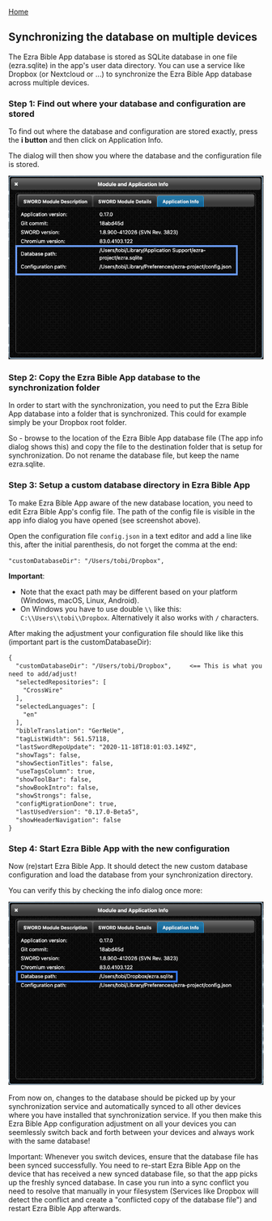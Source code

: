 <p id="navigation">
  <a href="https://ezrabibleapp.net">Home</a>
</p>

## Synchronizing the database on multiple devices

The Ezra Bible App database is stored as SQLite database in one file (ezra.sqlite) in the app's user data directory. You can use a service like Dropbox (or Nextcloud or ...) to synchronize the Ezra Bible App database across multiple devices.

### Step 1: Find out where your database and configuration are stored

To find out where the database and configuration are stored exactly, press the **i button** and then click on Application Info.

The dialog will then show you where the database and the configuration file is stored.

![Application Info](/assets/screenshots/ezra_db_and_config_path.png "Application info dialog showing db and configuration path")

### Step 2: Copy the Ezra Bible App database to the synchronization folder

In order to start with the synchronization, you need to put the Ezra Bible App database into a folder that is synchronized. This could for example simply be your Dropbox root folder.

So - browse to the location of the Ezra Bible App database file (The app info dialog shows this) and copy the file to the destination folder that is setup for synchronization. Do not rename the database file, but keep the name ezra.sqlite.

### Step 3: Setup a custom database directory in Ezra Bible App

To make Ezra Bible App aware of the new database location, you need to edit Ezra Bible App's config file. The path of the config file is visible in the app info dialog you have opened (see screenshot above).

Open the configuration file `config.json` in a text editor and add a line like this, after the initial parenthesis, do not forget the comma at the end:

`"customDatabaseDir": "/Users/tobi/Dropbox",`

**Important**:

* Note that the exact path may be different based on your platform (Windows, macOS, Linux, Android).
* On Windows you have to use double `\\` like this: `C:\\Users\\tobi\\Dropbox`. Alternatively it also works with `/` characters.

After making the adjustment your configuration file should like like this (important part is the customDatabaseDir):

    {
      "customDatabaseDir": "/Users/tobi/Dropbox",     <== This is what you need to add/adjust!
      "selectedRepositories": [
        "CrossWire"
      ],
      "selectedLanguages": [
        "en"
      ],
      "bibleTranslation": "GerNeUe",
      "tagListWidth": 561.57118,
      "lastSwordRepoUpdate": "2020-11-18T18:01:03.149Z",
      "showTags": false,
      "showSectionTitles": false,
      "useTagsColumn": true,
      "showToolBar": false,
      "showBookIntro": false,
      "showStrongs": false,
      "configMigrationDone": true,
      "lastUsedVersion": "0.17.0-Beta5",
      "showHeaderNavigation": false
    }

### Step 4: Start Ezra Bible App with the new configuration

Now (re)start Ezra Bible App. It should detect the new custom database configuration and load the database from your synchronization directory.

You can verify this by checking the info dialog once more:

![Application Info](/assets/screenshots/ezra_dropbox_database_path.png "Application info dialog showing db and configuration path")

From now on, changes to the database should be picked up by your synchronization service and automatically synced to all other devices where you have installed that synchronization service. If you then make this Ezra Bible App configuration adjustment on all your devices you can seemlessly switch back and forth between your devices and always work with the same database!

Important: Whenever you switch devices, ensure that the database file has been synced successfully. You need to re-start Ezra Bible App on the device that has received a new synced database file, so that the app picks up the freshly synced database. In case you run into a sync conflict you need to resolve that manually in your filesystem (Services like Dropbox will detect the conflict and create a "conflicted copy of the database file") and restart Ezra Bible App afterwards.
